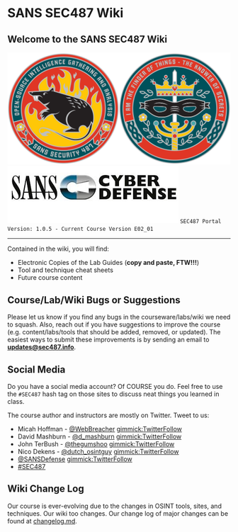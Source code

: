 SANS SEC487 Wiki
==================

Welcome to the SANS SEC487 Wiki
----------

![SEC487](SEC487/487_coin_combined_onwhite.png) ![Cyber Defense](SEC487/CyberDefense_logo.jpg)
`SEC487 Portal Version: 1.0.5 - Current Course Version E02_01`

---

Contained in the wiki, you will find:

* Electronic Copies of the Lab Guides (**copy and paste, FTW!!!**)
* Tool and technique cheat sheets
* Future course content

Course/Lab/Wiki Bugs or Suggestions
----------

Please let us know if you find any bugs in the courseware/labs/wiki we need to squash. Also, reach out if you have suggestions to improve the course (e.g. content/labs/tools that should be added, removed, or updated). The easiest ways to submit these improvements is by sending an email to **<updates@sec487.info>**.

Social Media
----------

Do you have a social media account? Of COURSE you do. Feel free to use the `#SEC487` hash tag on those sites to discuss neat things you learned in class.

The course author and instructors are mostly on Twitter. Tweet to us:

* Micah Hoffman - [@WebBreacher](https://twitter.com/webbreacher) [gimmick:TwitterFollow](@webbreacher)
* David Mashburn - [@d_mashburn](https://twitter.com/d_mashburn) [gimmick:TwitterFollow](@d_mashburn)
* John TerBush - [@thegumshoo](https://twitter.com/thegumshoo) [gimmick:TwitterFollow](@thegumshoo)
* Nico Dekens - [@dutch_osintguy](https://twitter.com/dutch_osintguy) [gimmick:TwitterFollow](@dutch_osintguy)
* [@SANSDefense](https://twitter.com/sansdefense) [gimmick:TwitterFollow](@SANSDefense)
* [#SEC487](https://twitter.com/search?q=%23sec487&src=typd)

Wiki Change Log
---------------

Our course is ever-evolving due to the changes in OSINT tools, sites, and techniques. Our wiki too changes. Our change log of major changes can be found at [changelog.md](/Labs/changelog.md).
